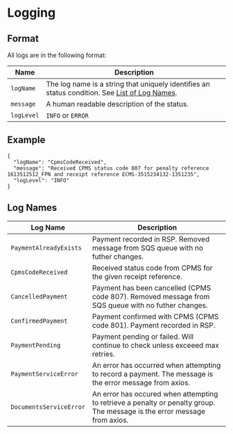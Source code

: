# Logging

## Format

All logs are in the following format:

| Name        | Description |
| ----------- | ----------- |
| `logName`  | The log name is a string that uniquely identifies an status condition. See [List of Log Names](#log-names). |
| `message`     | A human readable description of the status. |
| `logLevel`    | `INFO` or `ERROR` |

## Example

```
{
  "logName": "CpmsCodeReceived",
  "message": "Received CPMS status code 807 for penalty reference 1613512512_FPN and receipt reference ECMS-3515234132-1351235",
  "logLevel": "INFO"
}
```

## Log Names

| Log Name              | Description   |
| --------------------- | ------------- |
| `PaymentAlreadyExists`  | Payment recorded in RSP. Removed message from SQS queue with no futher changes. |
| `CpmsCodeReceived`      | Received status code from CPMS for the given receipt reference. |
| `CancelledPayment`      | Payment has been cancelled (CPMS code 807). Removed message from SQS queue with no futher changes. |
| `ConfirmedPayment`      | Payment confirmed with CPMS (CPMS code 801). Payment recorded in RSP. |
| `PaymentPending`        | Payment pending or failed. Will continue to check unless exceeed max retries. |
| `PaymentServiceError` | An error has occurred when attempting to record a payment. The message is the error message from axios. |
| `DocumentsServiceError` | An error has occured when attempting to retrieve a penalty or penalty group. The message is the error message from axios. |
